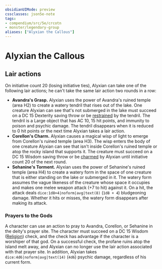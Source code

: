 ```yaml
---
obsidianUIMode: preview
cssclasses: json5e-note
tags:
- compendium/src/5e/crcotn
- monster/legendary-group
aliases: ["Alyxian the Callous"]
---
```

# Alyxian the Callous

## Lair actions


On initiative count 20 (losing initiative ties), Alyxian can take one of the following lair actions; he can't take the same lair action two rounds in a row:

- **Avandra's Grasp.** Alyxian uses the power of Avandra's ruined temple (area H2) to create a watery tendril that rises out of the lake. One creature Alyxian can see that's not submerged in the lake must succeed on a DC 15 Dexterity saving throw or be [restrained](2-Mechanics/CLI/rules/conditions.md#Restrained) by the tendril. The tendril is a Large object that has AC 10, 15 hit points, and immunity to poison and psychic damage. The tendril disappears when it is reduced to 0 hit points or the next time Alyxian takes a lair action.  
- **Corellon's Charm.** Alyxian causes a magical wisp of light to emerge from Corellon's ruined temple (area H3). The wisp enters the body of one creature Alyxian can see that isn't inside Corellon's ruined temple or atop the rocky island that supports it. The creature must succeed on a DC 15 Wisdom saving throw or be [charmed](2-Mechanics/CLI/rules/conditions.md#Charmed) by Alyxian until initiative count 20 of the next round.  
- **Sehanine's Torment.** Alyxian uses the power of Sehanine's ruined temple (area H4) to create a watery form in the space of one creature that is either standing on the lake or submerged in it. The watery form assumes the vague likeness of the creature whose space it occupies and makes one melee weapon attack (+7 to hit) against it. On a hit, the attack deals `dice:1d8+4|noform|avg|text(8)` (`1d8 + 4`) bludgeoning damage. Whether it hits or misses, the watery form disappears after making its attack.  

### Prayers to the Gods

A character can use an action to pray to Avandra, Corellon, or Sehanine in the deity's prayer site. The character must succeed on a DC 15 Wisdom ([Religion](2-Mechanics/CLI/rules/skills.md#Religion)) check, and the check has advantage if the character is a worshiper of that god. On a successful check, the profane ruins atop the island melt away, and Alyxian can no longer use the lair action associated with that prayer site. In addition, Alyxian takes `dice:4d6|noform|avg|text(14)` (`4d6`) psychic damage, regardless of his current form.